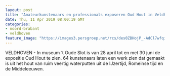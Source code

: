 ```yaml
---
layout: post
title: "Amateurkunstenaars en professionals exposeren Oud Hout in Veldhoven"
date: Thu, 11 Apr 2019 08:00:19 GMT
categories: 
- noord-brabant 
- veldhoven 
feature_image: "https://images3.persgroep.net/rcs/des0ZBHojP_-AdCl7wfqiCNPgPA/diocontent/145260239/_fitwidth/400/?appId=21791a8992982cd8da851550a453bd7f&quality=0.7"
---
```


VELDHOVEN -  In museum ‘t Oude Slot is van 28 april tot en met 30 juni de expositie Oud Hout te zien. 64 kunstenaars laten een werk zien dat gemaakt is uit het hout van ruim veertig waterputten uit de IJzertijd, Romeinse tijd en de Middeleeuwen.
